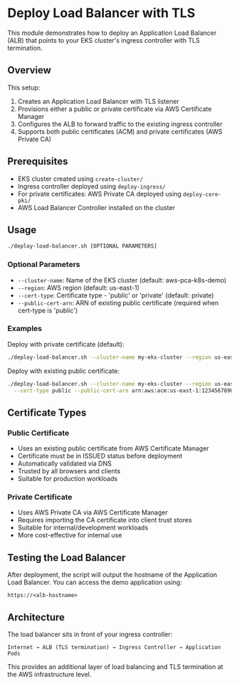 # Deploy Load Balancer with TLS

This module demonstrates how to deploy an Application Load Balancer (ALB) that points to your EKS cluster's ingress controller with TLS termination.

## Overview

This setup:
1. Creates an Application Load Balancer with TLS listener
2. Provisions either a public or private certificate via AWS Certificate Manager
3. Configures the ALB to forward traffic to the existing ingress controller
4. Supports both public certificates (ACM) and private certificates (AWS Private CA)

## Prerequisites

- EKS cluster created using `create-cluster/`
- Ingress controller deployed using `deploy-ingress/`
- For private certificates: AWS Private CA deployed using `deploy-core-pki/`
- AWS Load Balancer Controller installed on the cluster

## Usage

```bash
./deploy-load-balancer.sh [OPTIONAL PARAMETERS]
```

### Optional Parameters

- `--cluster-name`: Name of the EKS cluster (default: aws-pca-k8s-demo)
- `--region`: AWS region (default: us-east-1)
- `--cert-type`: Certificate type - 'public' or 'private' (default: private)
- `--public-cert-arn`: ARN of existing public certificate (required when cert-type is 'public')

### Examples

Deploy with private certificate (default):
```bash
./deploy-load-balancer.sh --cluster-name my-eks-cluster --region us-east-1
```

Deploy with existing public certificate:
```bash
./deploy-load-balancer.sh --cluster-name my-eks-cluster --region us-east-1 \
  --cert-type public --public-cert-arn arn:aws:acm:us-east-1:123456789012:certificate/12345678-1234-1234-1234-123456789012
```

## Certificate Types

### Public Certificate
- Uses an existing public certificate from AWS Certificate Manager
- Certificate must be in ISSUED status before deployment
- Automatically validated via DNS
- Trusted by all browsers and clients
- Suitable for production workloads

### Private Certificate
- Uses AWS Private CA via AWS Certificate Manager
- Requires importing the CA certificate into client trust stores
- Suitable for internal/development workloads
- More cost-effective for internal use

## Testing the Load Balancer

After deployment, the script will output the hostname of the Application Load Balancer. You can access the demo application using:

```
https://<alb-hostname>
```

## Architecture

The load balancer sits in front of your ingress controller:

```
Internet → ALB (TLS termination) → Ingress Controller → Application Pods
```

This provides an additional layer of load balancing and TLS termination at the AWS infrastructure level.
